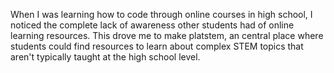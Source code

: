 When I was learning how to code through online courses in high school, I noticed the complete lack of awareness other students had of online learning resources. This drove me to make platstem, an central place where students could find resources to learn about complex STEM topics that aren't typically taught at the high school level.
